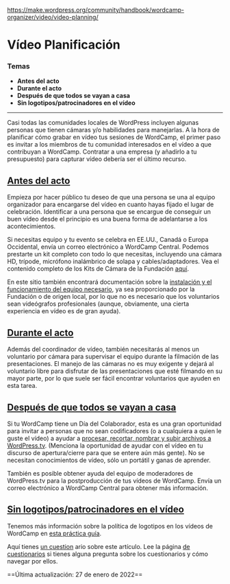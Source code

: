 https://make.wordpress.org/community/handbook/wordcamp-organizer/video/video-planning/

# Vídeo Planificación

### Temas
- **Antes del acto**
- **Durante el acto**
- **Después de que todos se vayan a casa**
- **Sin logotipos/patrocinadores en el vídeo**

---

Casi todas las comunidades locales de WordPress incluyen algunas personas que tienen cámaras y/o habilidades para manejarlas. A la hora de planificar cómo grabar en vídeo tus sesiones de WordCamp, el primer paso es invitar a los miembros de tu comunidad interesados en el vídeo a que contribuyan a WordCamp. Contratar a una empresa (y añadirlo a tu presupuesto) para capturar vídeo debería ser el último recurso.

## [Antes del acto](https://make.wordpress.org/community/handbook/wordcamp-organizer/video/video-planning/#before-the-event)

Empieza por hacer público tu deseo de que una persona se una al equipo organizador para encargarse del vídeo en cuanto hayas fijado el lugar de celebración. Identificar a una persona que se encargue de conseguir un buen vídeo desde el principio es una buena forma de adelantarse a los acontecimientos.

Si necesitas equipo y tu evento se celebra en EE.UU., Canadá o Europa Occidental, envía un correo electrónico a WordCamp Central. Podemos prestarte un kit completo con todo lo que necesitas, incluyendo una cámara HD, trípode, micrófono inalámbrico de solapa y cables/adaptadores. Vea el contenido completo de los Kits de Cámara de la Fundación [aquí](https://make.wordpress.org/community/handbook/wordcamp-organizer-handbook/video/foundation-camera-kit-list/ "See the full contents of the Foundation Camera Kit").

En este sitio también encontrará documentación sobre la [instalación y el funcionamiento del equipo necesario](https://make.wordpress.org/community/handbook/wordcamp-organizer-handbook/video/setting-up-your-video-equipment/), ya sea proporcionado por la Fundación o de origen local, por lo que no es necesario que los voluntarios sean videógrafos profesionales (aunque, obviamente, una cierta experiencia en vídeo es de gran ayuda).

## [Durante el acto](https://make.wordpress.org/community/handbook/wordcamp-organizer/video/video-planning/#during-the-event)

Además del coordinador de vídeo, también necesitarás al menos un voluntario por cámara para supervisar el equipo durante la filmación de las presentaciones. El manejo de las cámaras no es muy exigente y dejará al voluntario libre para disfrutar de las presentaciones que esté filmando en su mayor parte, por lo que suele ser fácil encontrar voluntarios que ayuden en esta tarea.

## [Después de que todos se vayan a casa](https://make.wordpress.org/community/handbook/wordcamp-organizer/video/video-planning/#after-everyone-goes-home)

Si tu WordCamp tiene un Día del Colaborador, esta es una gran oportunidad para invitar a personas que no sean codificadores (o a cualquiera a quien le guste el vídeo) a ayudar a [procesar, recortar, nombrar y subir archivos a WordPress.tv](https://make.wordpress.org/community/handbook/wordcamp-organizer-handbook/video/after-the-event-post-production/). (Menciona la oportunidad de ayudar con el vídeo en tu discurso de apertura/cierre para que se entere aún más gente). No se necesitan conocimientos de vídeo, sólo un portátil y ganas de aprender.

También es posible obtener ayuda del equipo de moderadores de WordPress.tv para la postproducción de tus vídeos de WordCamp. Envía un correo electrónico a WordCamp Central para obtener más información.

## [Sin logotipos/patrocinadores en el vídeo](https://make.wordpress.org/community/handbook/wordcamp-organizer/video/video-planning/#no-logos-sponsors-in-video)

Tenemos más información sobre la política de logotipos en los vídeos de WordCamp en [esta práctica guía](https://make.wordpress.org/community/handbook/wordcamp-organizer/video/logos-in-wordcamp-videos/).

Aquí tienes [un cuestion](https://wordpress.org/contributor-training/quiz/video-planning-2/) ario sobre este artículo. Lee la página [de cuestionarios](https://make.wordpress.org/community/handbook/wordcamp-organizer/quizzes/) si tienes alguna pregunta sobre los cuestionarios y cómo navegar por ellos.

==Última actualización: 27 de enero de 2022==